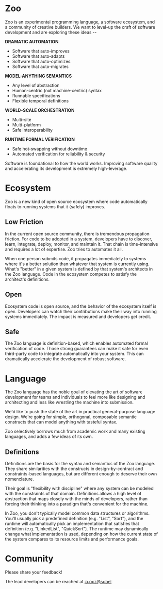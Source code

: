 
# Zoo

Zoo is an experimental programming language, a software ecosystem, and a community of creative builders. We want to level-up the craft of software development and are exploring these ideas --

__DRAMATIC AUTOMATION__

 * Software that auto-improves
 * Software that auto-adapts
 * Software that auto-optimizes
 * Software that auto-migrates

__MODEL-ANYTHING SEMANTICS__

 * Any level of abstraction
 * Human-centric (not machine-centric) syntax
 * Runnable specifications
 * Flexible temporal definitions

__WORLD-SCALE ORCHESTRATION__

 * Multi-site
 * Multi-platform
 * Safe interoperability
 
__RUNTIME FORMAL VERIFICATION__
 
 * Safe hot-swapping without downtime
 * Automated verification for reliability & security
 
Software is foundational to how the world works. Improving software quality and accelerating its development is extremely high-leverage.


# Ecosystem

Zoo is a new kind of open source ecosystem where code automatically floats to running systems that it (safely) improves.

## Low Friction

In the current open source community, there is tremendous propagation friction. For code to be adopted in a system, developers have to discover, learn, integrate, deploy, monitor, and maintain it. That chain is time-intensive and requires a lot of expertise. Zoo tries to automates it all.

When one person submits code, it propagates immediately to systems where it's a better solution than whatever that system is currently using. What's "better" in a given system is defined by that system's architects in the Zoo language. Code in the ecosystem competes to satisfy the architect's definitions.

## Open

Ecosystem code is open source, and the behavior of the ecosystem itself is open. Developers can watch their contributions make their way into running systems immediately. The impact is measured and developers get credit.

## Safe

The Zoo language is definition-based, which enables automated formal verification of code. Those strong guarantees can make it safe for even third-party code to integrate automatically into your system. This can dramatically accelerate the development of robust software.



# Language

The Zoo language has the noble goal of elevating the art of software development for teams and individuals to feel more like designing and architecting and less like wrestling the machine into submission.

We'd like to push the state of the art in practical general-purpose language design. We're going for simple, orthogonal, composable semantic constructs that can model anything with tasteful syntax.

Zoo selectively borrows much from academic work and many existing languages, and adds a few ideas of its own.


## Definitions

Definitions are the basis for the syntax and semantics of the Zoo language. They share similarities with the constructs in design-by-contract and constraints-based languages, but are different enough to deserve their own nomenclature.

Their goal is "flexibility with discipline" where any system can be modeled with the constraints of that domain. Definitions allows a high level of abstraction that maps closely with the minds of developers, rather than forcing their thinking into a paradigm that's convenient for the machine. 

In Zoo, you don't typically model common data structures or algorithms. You'll usually pick a predefined definition (e.g. "List", "Sort"), and the runtime will automatically pick an implementation that satisfies that definition (e.g. "LinkedList", "QuickSort"). The runtime may dynamically change what implementation is used, depending on how the current state of the system compares to its resource limits and performance goals.



# Community

Please share your feedback!

The lead developers can be reached at
<a href="mailto:lexads@zxoo.xai"
    onmouseover="this.href=this.href.replace(/x/g,'');" class="reverse">ia.ooz@sdael</a>






